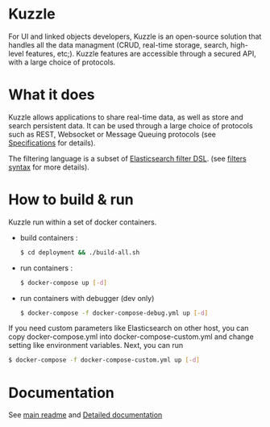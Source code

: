 # Kuzzle

For UI and linked objects developers, Kuzzle is an open-source solution that handles all the data managment
(CRUD, real-time storage, search, high-level features, etc;).
Kuzzle features are accessible through a secured API, with a large choice of protocols.

# What it does

Kuzzle allows applications to share real-time data, as well as store and search persistent data.
It can be used through a large choice of protocols such as REST, Websocket or Message Queuing protocols (see [Specifications](src/docs/specifications.md) for details).

The filtering language is a subset of [Elasticsearch filter DSL](https://www.elastic.co/guide/en/elasticsearch/reference/current/query-dsl-filters.html).
(see [filters syntax](src/docs/filters.md) for more details).

# How to build & run

Kuzzle run within a set of docker containers.

* build containers :

    ```bash
    $ cd deployment && ./build-all.sh
    ```

* run containers :

    ```bash
    $ docker-compose up [-d]
    ```

* run containers with debugger (dev only)

    ```bash
    $ docker-compose -f docker-compose-debug.yml up [-d]
    ```
    
If you need custom parameters like Elasticsearch on other host, you can copy docker-compose.yml into docker-compose-custom.yml and change setting like environment variables. Next, you can run

```bash
$ docker-compose -f docker-compose-custom.yml up [-d]
```

# Documentation

See [main readme](src/README.md) and [Detailed documentation](src/docs/index.md)